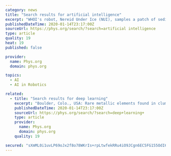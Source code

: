 ```yaml
---
category: news
title: "Search results for artificial intelligence"
excerpt: "WHOI's robot, Nereid Under Ice (NUI), samples a patch of sediment from the mineral-rich floor of Kolumbo volcano off Santorini Island, Greece. This is the first known automated sample taken by a robot in the ocean."
publishedDateTime: 2020-01-14T23:17:00Z
sourceUrl: https://phys.org/search/?search=artificial intelligence
type: article
quality: 19
heat: 19
published: false

provider:
  name: Phys.org
  domain: phys.org

topics:
  - AI
  - AI in Robotics

related:
  - title: "Search results for deep learning"
    excerpt: "Boulder, Colo., USA: Rare metallic elements found in clumps on the deep-ocean floor mysteriously remain uncovered despite the shifting sands and sediment many leagues under the sea. Scientists now ..."
    publishedDateTime: 2020-01-14T23:17:00Z
    sourceUrl: https://phys.org/search/?search=deep+learning+
    type: article
    provider:
      name: Phys.org
      domain: phys.org
    quality: 19

secured: "sXmML0i1uvLP69oJx2f8o78WKrIs+rpLtwfekRRu4iO9JCgn6EC5FG155OdI6E/7zDnROWDNEVZc44TXkBdAOjg+O0a4gGrALVpnqqlqidrf6NVibK8OwpoV4woDSY/TICK08C+uXIQhmRj9t1crRub4KbaGzAjb6lYIkbQ8tZqTQRA6eB0ntsm/3A/rTjsyCz1/2K3gyg6+5loKq8oKs+oijed6rWGsrqnooeLoNHTEVCeFCLxaUT18+cKLWzqffAlcRrIMMFxQ84FSSoCu6cXjEiWx8DmZbZ6wnZIkG28=;W/1DF6I/EBpj9kpzeRfVDw=="
---
```


